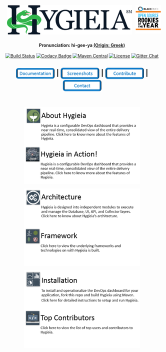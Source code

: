 <h1 align="center"><img width="400"  src="/images/hygieia_b.png"> <a href="https://www.blackducksoftware.com/about/news-events/releases/2015-open-source-rookies-year"><img width="80" align="right" align="top" src="/images/Rookies_Award_Badge.png"></a></h1>

<div align="center"> 
  <strong>Pronunciation: hi-gee-ya <a href="https://en.wikipedia.org/wiki/Hygieia">(Origin: Greek)</a></strong>
</div>
<br />

<div align="center">
  <!-- Build Status -->
  <a href="https://travis-ci.org/capitalone/Hygieia.svg?branch=master"><img src="https://travis-ci.org/capitalone/Hygieia.svg?branch=master" alt="Build Status"/></a>
  <!-- Codacy Badge -->
  <a href="https://www.codacy.com/app/amit-mawkin/Hygieia"><img src="https://api.codacy.com/project/badge/grade/de1a2a557f8e458e9a959be8c2e7fcba"
      alt="Codacy Badge"/></a>
  <!-- Maven Central -->
  <a href="http://search.maven.org/#search%7Cga%7C1%7Ccapitalone"><img src="https://img.shields.io/maven-central/v/com.capitalone.dashboard/Hygieia.svg" alt="Maven Central"/></a>
  <!-- License -->
  <a href="https://www.apache.org/licenses/LICENSE-2.0"><img src="https://img.shields.io/badge/license-Apache%202-blue.svg"
      alt="License"/></a>
  <!-- Gitter Chat -->
  <a href="https://gitter.im/capitalone/Hygieia?utm_source=badge&utm_medium=badge&utm_campaign=pr-badge&utm_content=badge"><img src="https://badges.gitter.im/Join%20Chat.svg" alt="Gitter Chat"/></a>
</div>

<div align="center">
  <h2>
    <a href="http://www.capitalone.io/Hygieia/getting_started.html"><img src="./newimages/Documentation.png" alt="Documentation" width="125" align="center"></a>
    <span>|</span>
    <!--<a href="#">
      Setup Hygieia
    </a>
    <span> | </span> -->
    <a href="#"><img src="./newimages/Screenshots.png" alt="Screenshots" width="125" align="center"></a>
    <span>|</span>
    <a href="#"><img src="./newimages/Contribute.png" alt="Contribute" width="125" align="center"></a>
    <span>|</span>
    <a href="http://www.capitalone.io/Hygieia/contact.html"><img src="./newimages/Contact.png" alt="Contact" width="125" align="center"></a>
  </h2>
</div>

<br />
<!--<ul id="services-list">
<li>
  <a href="https://www.google.com" class="image">
    <img src="http://cdn3.iconfinder.com/data/icons/free-social-icons/67/facebook_square-24.png" />
  </a>
  <div class="content">
    <h3>Header</h3>
    <p>text goes here</p>
  </div>
</li>
<li>
  <a href="https://www.google.com" class="image">
    <img src="http://cdn1.iconfinder.com/data/icons/socialmediaicons_v120/24/facebook.png" />
  </a>
  <div class="content">
  <h3>Header</h3>
  <p>text goes here</p>
  </div>
</li>
</ul>-->
<div align="center">
  
<a href="http://www.capitalone.io/Hygieia/getting_started.html"><img src="/newimages/AboutHygieia.PNG" alt="About Icon" align="center" width="370"/></a>
 <a href="http://www.capitalone.io/Hygieia/getting_started.html"><img src="/newimages/Video.PNG" alt="About Icon" align="center" width="370"/></a>

 <a href="http://www.capitalone.io/Hygieia/getting_started.html"><img src="/newimages/Architecture.PNG" alt="About Icon" align="center" width="370"/></a>
  <a href="http://www.capitalone.io/Hygieia/getting_started.html"><img src="/newimages/Framework.PNG" alt="About Icon" align="center" width="370"/></a>
 
 <a href="http://www.capitalone.io/Hygieia/getting_started.html"><img src="/newimages/Installation.PNG" alt="About Icon" align="center" width="370"/></a>
 <a href="http://www.capitalone.io/Hygieia/getting_started.html"><img src="/newimages/TopContributors.PNG" alt="About Icon" align="center" width="370"/></a>
</div>

